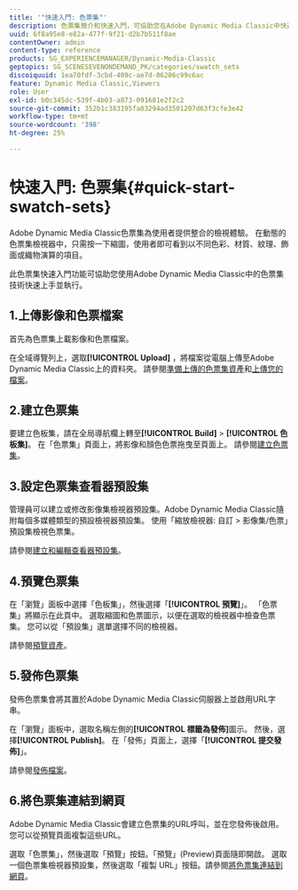 ```yaml
---
title: '"快速入門: 色票集"'
description: 色票集簡介和快速入門，可協助您在Adobe Dynamic Media Classic中快速上手並執行。
uuid: 6f8a95e8-e82a-477f-9f21-d2b7b511f8ae
contentOwner: admin
content-type: reference
products: SG_EXPERIENCEMANAGER/Dynamic-Media-Classic
geptopics: SG_SCENESEVENONDEMAND_PK/categories/swatch_sets
discoiquuid: 1ea70fdf-3cbd-409c-ae7d-06286c99c6ac
feature: Dynamic Media Classic,Viewers
role: User
exl-id: b0c345dc-539f-4b03-a873-091681e2f2c2
source-git-commit: 352b1c383195fa03294ad3501207d63f3cfe3e42
workflow-type: tm+mt
source-wordcount: '398'
ht-degree: 25%

---
```


# 快速入門: 色票集{#quick-start-swatch-sets}

Adobe Dynamic Media Classic色票集為使用者提供整合的檢視體驗。 在動態的色票集檢視器中，只需按一下縮圖，使用者即可看到以不同色彩、材質、紋理、飾面或織物演算的項目。

此色票集快速入門功能可協助您使用Adobe Dynamic Media Classic中的色票集技術快速上手並執行。

## 1.上傳影像和色票檔案

首先為色票集上載影像和色票檔案。

在全域導覽列上，選取&#x200B;**[!UICONTROL Upload]** ，將檔案從電腦上傳至Adobe Dynamic Media Classic上的資料夾。 請參閱[準備上傳的色票集資產](preparing-swatch-set-assets-upload.md#preparing-swatch-set-assets-for-upload)和[上傳您的檔案](uploading-files.md#uploading-your-files)。

## 2.建立色票集

要建立色板集，請在全局導航欄上轉至&#x200B;**[!UICONTROL Build]** > **[!UICONTROL 色板集]**。 在「色票集」頁面上，將影像和顏色色票拖曳至頁面上。 請參閱[建立色票集](creating-swatch-set.md#creating-a-swatch-set)。

## 3.設定色票集查看器預設集

管理員可以建立或修改影像集檢視器預設集。Adobe Dynamic Media Classic隨附每個多媒體類型的預設檢視器預設集。 使用「縮放檢視器: 自訂 > 影像集/色票」預設集檢視色票集。

請參閱[建立和編輯查看器預設集](application-setup.md#adding-and-editing-viewer-presets)。

## 4.預覽色票集

在「瀏覽」面板中選擇「色板集」，然後選擇「**[!UICONTROL 預覽]**」。 「色票集」將顯示在此頁中。 選取縮圖和色票圖示，以便在選取的檢視器中檢查色票集。 您可以從「預設集」選單選擇不同的檢視器。

請參閱[預覽資產](previewing-asset.md#previewing-an-asset)。

## 5.發佈色票集

發佈色票集會將其置於Adobe Dynamic Media Classic伺服器上並啟用URL字串。

在「瀏覽」面板中，選取名稱左側的&#x200B;**[!UICONTROL 標籤為發佈]**&#x200B;圖示。 然後，選擇&#x200B;**[!UICONTROL Publish]**。 在「發佈」頁面上，選擇「**[!UICONTROL 提交發佈]**」。

請參閱[發佈檔案](publishing-files.md#publishing-files)。

## 6.將色票集連結到網頁

Adobe Dynamic Media Classic會建立色票集的URL呼叫，並在您發佈後啟用。 您可以從預覽頁面複製這些URL。

選取「色票集」，然後選取「預覽」按鈕。「預覽」(Preview)頁面隨即開啟。 選取一個色票集檢視器預設集，然後選取「複製 URL」按鈕。請參閱[將色票集連結到網頁](linking-swatch-set-web-page.md#linking-a-swatch-set-to-a-web-page)。
